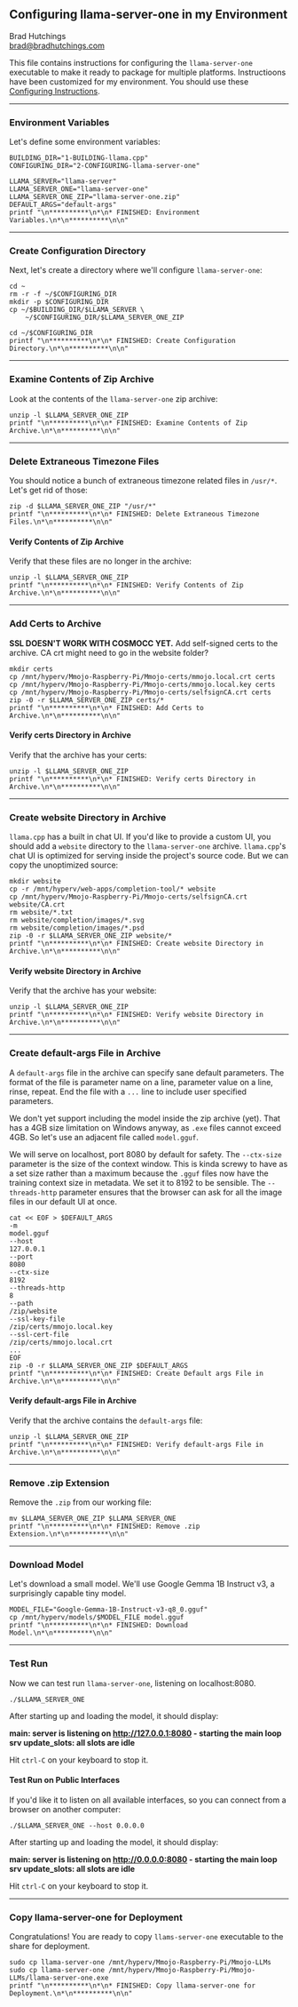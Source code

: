 ## Configuring llama-server-one in my Environment

Brad Hutchings<br/>
brad@bradhutchings.com

This file contains instructions for configuring the `llama-server-one` executable to make it ready to package for multiple platforms.
Instructioons have been customized for my environment. You should use these [Configuring Instructions](Configuring-ls1.md).

---
### Environment Variables

Let's define some environment variables:
```
BUILDING_DIR="1-BUILDING-llama.cpp"
CONFIGURING_DIR="2-CONFIGURING-llama-server-one"

LLAMA_SERVER="llama-server"
LLAMA_SERVER_ONE="llama-server-one"
LLAMA_SERVER_ONE_ZIP="llama-server-one.zip"
DEFAULT_ARGS="default-args"
printf "\n**********\n*\n* FINISHED: Environment Variables.\n*\n**********\n\n"
```

---
### Create Configuration Directory

Next, let's create a directory where we'll configure `llama-server-one`:
```
cd ~
rm -r -f ~/$CONFIGURING_DIR
mkdir -p $CONFIGURING_DIR
cp ~/$BUILDING_DIR/$LLAMA_SERVER \
    ~/$CONFIGURING_DIR/$LLAMA_SERVER_ONE_ZIP

cd ~/$CONFIGURING_DIR
printf "\n**********\n*\n* FINISHED: Create Configuration Directory.\n*\n**********\n\n"
```

---
### Examine Contents of Zip Archive

Look at the contents of the `llama-server-one` zip archive:
```
unzip -l $LLAMA_SERVER_ONE_ZIP 
printf "\n**********\n*\n* FINISHED: Examine Contents of Zip Archive.\n*\n**********\n\n"
```

---
### Delete Extraneous Timezone Files

You should notice a bunch of extraneous timezone related files in `/usr/*`. Let's get rid of those:
```
zip -d $LLAMA_SERVER_ONE_ZIP "/usr/*"
printf "\n**********\n*\n* FINISHED: Delete Extraneous Timezone Files.\n*\n**********\n\n"
```

#### Verify Contents of Zip Archive

Verify that these files are no longer in the archive:
```
unzip -l $LLAMA_SERVER_ONE_ZIP 
printf "\n**********\n*\n* FINISHED: Verify Contents of Zip Archive.\n*\n**********\n\n"
```

---
### Add Certs to Archive

**SSL DOESN'T WORK WITH COSMOCC YET.** Add self-signed certs to the archive. CA crt might need to go in the website folder?
```
mkdir certs
cp /mnt/hyperv/Mmojo-Raspberry-Pi/Mmojo-certs/mmojo.local.crt certs
cp /mnt/hyperv/Mmojo-Raspberry-Pi/Mmojo-certs/mmojo.local.key certs
cp /mnt/hyperv/Mmojo-Raspberry-Pi/Mmojo-certs/selfsignCA.crt certs
zip -0 -r $LLAMA_SERVER_ONE_ZIP certs/*
printf "\n**********\n*\n* FINISHED: Add Certs to Archive.\n*\n**********\n\n"
```

#### Verify certs Directory in Archive

Verify that the archive has your certs:
```
unzip -l $LLAMA_SERVER_ONE_ZIP 
printf "\n**********\n*\n* FINISHED: Verify certs Directory in Archive.\n*\n**********\n\n"
```

---
### Create website Directory in Archive

`llama.cpp` has a built in chat UI. If you'd like to provide a custom UI, you should add a `website` directory to the `llama-server-one` archive. `llama.cpp`'s chat UI is optimized for serving inside the project's source code. But we can copy the unoptimized source:
```
mkdir website
cp -r /mnt/hyperv/web-apps/completion-tool/* website
cp /mnt/hyperv/Mmojo-Raspberry-Pi/Mmojo-certs/selfsignCA.crt website/CA.crt
rm website/*.txt
rm website/completion/images/*.svg
rm website/completion/images/*.psd
zip -0 -r $LLAMA_SERVER_ONE_ZIP website/*
printf "\n**********\n*\n* FINISHED: Create website Directory in Archive.\n*\n**********\n\n"
```

#### Verify website Directory in Archive

Verify that the archive has your website:
```
unzip -l $LLAMA_SERVER_ONE_ZIP 
printf "\n**********\n*\n* FINISHED: Verify website Directory in Archive.\n*\n**********\n\n"
```

---
### Create default-args File in Archive

A `default-args` file in the archive can specify sane default parameters. The format of the file is parameter name on a line, parameter value on a line, rinse, repeat. End the file with a `...` line to include user specified parameters.

We don't yet support including the model inside the zip archive (yet). That has a 4GB size limitation on Windows anyway, as `.exe` files cannot exceed 4GB. So let's use an adjacent file called `model.gguf`.

We will serve on localhost, port 8080 by default for safety. The `--ctx-size` parameter is the size of the context window. This is kinda screwy to have as a set size rather than a maximum because the `.gguf` files now have the training context size in metadata. We set it to 8192 to be sensible. The `--threads-http` parameter ensures that the browser can ask for all the image files in our default UI at once.
```
cat << EOF > $DEFAULT_ARGS
-m
model.gguf
--host
127.0.0.1
--port
8080
--ctx-size
8192
--threads-http
8
--path
/zip/website
--ssl-key-file
/zip/certs/mmojo.local.key
--ssl-cert-file
/zip/certs/mmojo.local.crt
...
EOF
zip -0 -r $LLAMA_SERVER_ONE_ZIP $DEFAULT_ARGS
printf "\n**********\n*\n* FINISHED: Create Default args File in Archive.\n*\n**********\n\n"
```

#### Verify default-args File in Archive

Verify that the archive contains the `default-args` file:
```
unzip -l $LLAMA_SERVER_ONE_ZIP 
printf "\n**********\n*\n* FINISHED: Verify default-args File in Archive.\n*\n**********\n\n"
```

---
### Remove .zip Extension

Remove the `.zip` from our working file:
```
mv $LLAMA_SERVER_ONE_ZIP $LLAMA_SERVER_ONE
printf "\n**********\n*\n* FINISHED: Remove .zip Extension.\n*\n**********\n\n"
```

---
### Download Model

Let's download a small model. We'll use Google Gemma 1B Instruct v3, a surprisingly capable tiny model.
```
MODEL_FILE="Google-Gemma-1B-Instruct-v3-q8_0.gguf"
cp /mnt/hyperv/models/$MODEL_FILE model.gguf
printf "\n**********\n*\n* FINISHED: Download Model.\n*\n**********\n\n"
```

---
### Test Run

Now we can test run `llama-server-one`, listening on localhost:8080.
```
./$LLAMA_SERVER_ONE
```

After starting up and loading the model, it should display:

**main: server is listening on http://127.0.0.1:8080 - starting the main loop**<br/>
**srv  update_slots: all slots are idle**

Hit `ctrl-C` on your keyboard to stop it.

#### Test Run on Public Interfaces

If you'd like it to listen on all available interfaces, so you can connect from a browser on another computer:
```
./$LLAMA_SERVER_ONE --host 0.0.0.0
```

After starting up and loading the model, it should display:

**main: server is listening on http://0.0.0.0:8080 - starting the main loop**<br/>
**srv  update_slots: all slots are idle**

Hit `ctrl-C` on your keyboard to stop it.

---
### Copy llama-server-one for Deployment
Congratulations! You are ready to copy `llams-server-one` executable to the share for deployment.

```
sudo cp llama-server-one /mnt/hyperv/Mmojo-Raspberry-Pi/Mmojo-LLMs
sudo cp llama-server-one /mnt/hyperv/Mmojo-Raspberry-Pi/Mmojo-LLMs/llama-server-one.exe
printf "\n**********\n*\n* FINISHED: Copy llama-server-one for Deployment.\n*\n**********\n\n"
```
